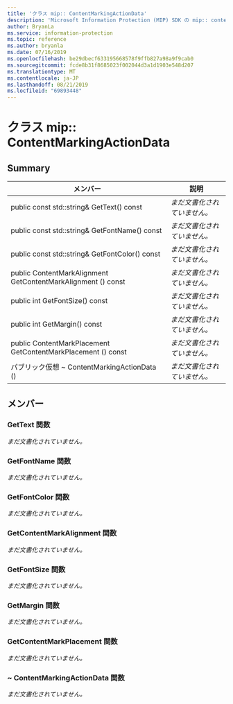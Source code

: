 ```yaml
---
title: 'クラス mip:: ContentMarkingActionData'
description: 'Microsoft Information Protection (MIP) SDK の mip:: contentmarkingactiondata クラスについて説明します。'
author: BryanLa
ms.service: information-protection
ms.topic: reference
ms.author: bryanla
ms.date: 07/16/2019
ms.openlocfilehash: be29dbecf633195668578f9ffb827a98a9f9cab0
ms.sourcegitcommit: fcde8b31f8685023f002044d3a1d1903e548d207
ms.translationtype: MT
ms.contentlocale: ja-JP
ms.lasthandoff: 08/21/2019
ms.locfileid: "69893448"
---
```

# <a name="class-mipcontentmarkingactiondata"></a>クラス mip:: ContentMarkingActionData 
  
## <a name="summary"></a>Summary
 メンバー                        | 説明                                
--------------------------------|---------------------------------------------
public const std::string& GetText() const  | _まだ文書化されていません。_
public const std::string& GetFontName() const  | _まだ文書化されていません。_
public const std::string& GetFontColor() const  | _まだ文書化されていません。_
public ContentMarkAlignment GetContentMarkAlignment () const  | _まだ文書化されていません。_
public int GetFontSize() const  | _まだ文書化されていません。_
public int GetMargin() const  | _まだ文書化されていません。_
public ContentMarkPlacement GetContentMarkPlacement () const  | _まだ文書化されていません。_
パブリック仮想 ~ ContentMarkingActionData ()  | _まだ文書化されていません。_
  
## <a name="members"></a>メンバー
  
### <a name="gettext-function"></a>GetText 関数
_まだ文書化されていません。_

  
### <a name="getfontname-function"></a>GetFontName 関数
_まだ文書化されていません。_

  
### <a name="getfontcolor-function"></a>GetFontColor 関数
_まだ文書化されていません。_

  
### <a name="getcontentmarkalignment-function"></a>GetContentMarkAlignment 関数
_まだ文書化されていません。_

  
### <a name="getfontsize-function"></a>GetFontSize 関数
_まだ文書化されていません。_

  
### <a name="getmargin-function"></a>GetMargin 関数
_まだ文書化されていません。_

  
### <a name="getcontentmarkplacement-function"></a>GetContentMarkPlacement 関数
_まだ文書化されていません。_

  
### <a name="contentmarkingactiondata-function"></a>~ ContentMarkingActionData 関数
_まだ文書化されていません。_
